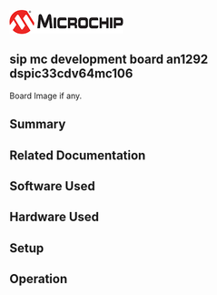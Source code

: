 ![image](images/microchip.jpg) 

## sip mc development board an1292 dspic33cdv64mc106

Board Image if any.

## Summary


## Related Documentation


## Software Used 


## Hardware Used


## Setup


## Operation



